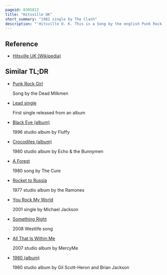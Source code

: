 ```yaml
---
pageid: 8305812
title: "Hitsville UK"
short_summary: "1981 single by The Clash"
description: "'Hitsville U. K. This is a Song by the english Punk Rock band the Clash from their Album Sandinista in 1980! . A Duet between lead Guitarist Mick Jones and his then girlfriend Ellen Foley it is the second single of the Album."
---
```


## Reference

- [Hitsville UK (Wikipedia)](https://en.wikipedia.org/?curid=8305812)

## Similar TL;DR

- [Punk Rock Girl](/tldr/en/punk-rock-girl)

  Song by the Dead Milkmen

- [Lead single](/tldr/en/lead-single)

  First single released from an album

- [Black Eye (album)](/tldr/en/black-eye-album)

  1996 studio album by Fluffy

- [Crocodiles (album)](/tldr/en/crocodiles-album)

  1980 studio album by Echo & the Bunnymen

- [A Forest](/tldr/en/a-forest)

  1980 song by The Cure

- [Rocket to Russia](/tldr/en/rocket-to-russia)

  1977 studio album by the Ramones

- [You Rock My World](/tldr/en/you-rock-my-world)

  2001 single by Michael Jackson

- [Something Right](/tldr/en/something-right)

  2008 Westlife song

- [All That Is Within Me](/tldr/en/all-that-is-within-me)

  2007 studio album by MercyMe

- [1980 (album)](/tldr/en/1980-album)

  1980 studio album by Gil Scott-Heron and Brian Jackson
